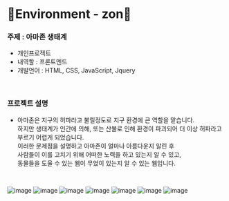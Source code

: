 # 🌳Environment - zon🌳
<h3>주제 : 아마존 생태계 </h3>

<ul>
  <li>개인프로젝트</li>
  <li>내역할 : 프론트엔드</li>
  <li>개발언어 : HTML, CSS, JavaScript, Jquery</li>
</ul>
<br>
<h3>프로젝트 설명</h3>
<ul>
  <li>아마존은 지구의 허파라고 불릴정도로 지구 환경에 큰 역할을 맡습니다.<br>
    하지만 생태계가 인간에 의해, 또는 산불로 인해 환경이 파괴되어 더 이상 허파라고 부르기 어렵게 되었습니다.<br>
    이러한 문제점을 설명하고 아마존이 얼마나 아름다운지 알린 후<br>
    사람들이 이를 고치기 위해 어떠한 노력을 하고 있는지 알 수 있고,<br>
    동물들을 도울 수 있는 웹이 무었이 있는지 알 수 있는 웹입니다.
  </li>
</ul>
<br>

![image](https://github.com/user-attachments/assets/46c972dc-9a8b-4285-b7f0-d383bbc5a1b6)
![image](https://github.com/user-attachments/assets/f9c28f06-ca49-4d5e-ba77-4a7c057d26b2)
![image](https://github.com/user-attachments/assets/e164ffcf-a8e2-4bbd-ad18-7c1e7e999acd)
![image](https://github.com/user-attachments/assets/4f590b52-614a-4e1f-8e5e-8cb5fa78cadd)
![image](https://github.com/user-attachments/assets/b38eb940-870a-4d36-b5c2-c3896b6c08f0)
![image](https://github.com/user-attachments/assets/3956783c-5023-4e94-ab3d-d24bf09db771)
![image](https://github.com/user-attachments/assets/75cdce13-4533-4e3e-bf83-a9552c24a956)





